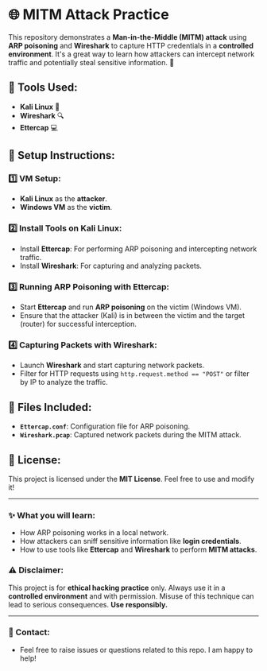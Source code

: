 # 🌐 MITM Attack Practice

This repository demonstrates a **Man-in-the-Middle (MITM) attack** using **ARP poisoning** and **Wireshark** to capture HTTP credentials in a **controlled environment**. It's a great way to learn how attackers can intercept network traffic and potentially steal sensitive information. 🚨

## 🔧 Tools Used:
- **Kali Linux** 🐧
- **Wireshark** 🔍
- **Ettercap** 💻

## 📖 Setup Instructions:

### 1️⃣ **VM Setup**:
- **Kali Linux** as the **attacker**.
- **Windows VM** as the **victim**.

### 2️⃣ **Install Tools on Kali Linux**:
- Install **Ettercap**: For performing ARP poisoning and intercepting network traffic.
- Install **Wireshark**: For capturing and analyzing packets.

### 3️⃣ **Running ARP Poisoning with Ettercap**:
- Start **Ettercap** and run **ARP poisoning** on the victim (Windows VM).
- Ensure that the attacker (Kali) is in between the victim and the target (router) for successful interception.

### 4️⃣ **Capturing Packets with Wireshark**:
- Launch **Wireshark** and start capturing network packets.
- Filter for HTTP requests using `http.request.method == "POST"` or filter by IP to analyze the traffic.

## 📂 Files Included:
- **`Ettercap.conf`**: Configuration file for ARP poisoning.
- **`Wireshark.pcap`**: Captured network packets during the MITM attack.

## 🔑 License:
This project is licensed under the **MIT License**. Feel free to use and modify it!

---

### ✨ What you will learn:
- How ARP poisoning works in a local network.
- How attackers can sniff sensitive information like **login credentials**.
- How to use tools like **Ettercap** and **Wireshark** to perform **MITM attacks**.

### ⚠️ Disclaimer:
This project is for **ethical hacking practice** only. Always use it in a **controlled environment** and with permission. Misuse of this technique can lead to serious consequences. **Use responsibly.**

---

### 📲 Contact:
- Feel free to raise issues or questions related to this repo. I am happy to help!
